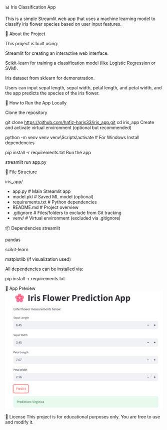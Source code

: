 📊 Iris Classification App

This is a simple Streamlit web app that uses a machine learning model to classify iris flower species based on user input features.

🌱 About the Project

This project is built using:

Streamlit for creating an interactive web interface.

Scikit-learn for training a classification model (like Logistic Regression or SVM).

Iris dataset from sklearn for demonstration.

Users can input sepal length, sepal width, petal length, and petal width, and the app predicts the species of the iris flower.

🚀 How to Run the App Locally

Clone the repository

git clone https://github.com/hafiz-haris33/iris_app.git
cd iris_app
Create and activate virtual environment (optional but recommended)

python -m venv venv
venv\Scripts\activate  # For Windows
Install dependencies

pip install -r requirements.txt
Run the app

streamlit run app.py

📂 File Structure

iris_app/
- app.py              # Main Streamlit app
- model.pkl           # Saved ML model (optional)
- requirements.txt    # Python dependencies
- README.md           # Project overview
- .gitignore          # Files/folders to exclude from Git tracking
- venv/               # Virtual environment (excluded via .gitignore)

📦 Dependencies
streamlit

pandas

scikit-learn

matplotlib (if visualization used)

All dependencies can be installed via:

pip install -r requirements.txt

📸 App Preview
![App screenshot](image.png)


📌 License
This project is for educational purposes only. You are free to use and modify it.
